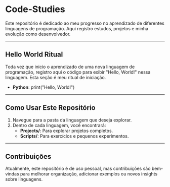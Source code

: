 # Code-Studies

Este repositório é dedicado ao meu progresso no aprendizado de diferentes linguagens de programação. Aqui registro estudos, projetos e minha evolução como desenvolvedor.

---

## Hello World Ritual

Toda vez que inicio o aprendizado de uma nova linguagem de programação, registro aqui o código para exibir "Hello, World!" nessa linguagem. Esta seção é meu ritual de iniciação.

- **Python**: 
    print("Hello, World!")
    
---

## Como Usar Este Repositório

1. Navegue para a pasta da linguagem que deseja explorar.
2. Dentro de cada linguagem, você encontrará:
   - **Projects/**: Para explorar projetos completos.
   - **Scripts/**: Para exercícios e pequenos experimentos.

---

## Contribuições

Atualmente, este repositório é de uso pessoal, mas contribuições são bem-vindas para melhorar organização, adicionar exemplos ou novos insights sobre linguagens.